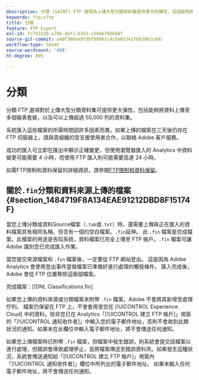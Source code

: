 ```yaml
---
description: 分類 (SAINT) FTP 選項為上傳大型分類資料集提供更大的彈性，包括能夠將資料上傳至多個報表套裝，並且可以上傳超過 50,000 列的資料集。
keywords: ftp;sftp
title: 分類
feature: FTP Export
exl-id: fc783328-a70b-4af3-b3d3-c59ab79d6b8f
source-git-commit: a40f30bbe8fdbf98862c4c9a05341fb63962cdd1
workflow-type: tm+mt
source-wordcount: '450'
ht-degree: 89%

---
```


# 分類

分類 FTP 選項對於上傳大型分類資料集可提供更大彈性，包括能夠將資料上傳至多個報表套裝，以及可以上傳超過 50,000 列的資料集。

系統匯入這些檔案的所需時間因許多因素而異。如果上傳的檔案在三天後仍存在 FTP 伺服器上，請與貴組織的受支援使用者合作，以聯絡 Adobe 客戶服務。

成功的匯入可立即在匯出中顯示正確變更，但使用瀏覽器匯入的 Analytics 中資料變更可能需要 4 小時，而使用 FTP 匯入則可能需要高達 24 小時。

如需FTP限制和資料保留的詳細資訊，請參閱[FTP限制和資料保留](/help/export/ftp-and-sftp/ftp-limits.md)。

## 關於`.fin`分類和資料來源上傳的檔案 {#section_1484719F8A134EAE91212DBD8F15174F}

當您上傳分類或資料Source檔案（`.tab`或`.txt`）時，還需要上傳與正在匯入的資料檔案具有相同名稱，但含有一個的空白檔案。`.fin`延伸。 此 `.fin` 檔案是完成檔案。此檔案的用途是告知系統，資料檔案已完全上傳至 FTP 帳戶。`.fin` 檔案可讓 Adobe 識別您已完成匯入作業。

當您提交來源檔案和 `.fin` 檔案後，一定要從 FTP 網站登出。 這是因為 Adobe Analytics 會使用登出事件當做檔案已準備好進行處理的觸發條件。 匯入完成後，Adobe 會從 FTP 位置移除這兩個檔案。

完成檔案：[!DNL Classifications.fin]

如果您上傳的資料來源或分類檔案未附帶 `.fin` 檔案，Adobe 不會將其新增至處理佇列。 檔案仍保留在 FTP 上，不會套用至您在 [!UICONTROL Experience Cloud] 中的資料。除非您已在 Analytics「[!UICONTROL 建立 FTP 帳戶]」視窗的「[!UICONTROL 通知收件者]」中輸入您的電子郵件地址，否則不會收到此類狀況的通知。如果未在此欄位中輸入電子郵件地址，將不會傳送任何通知。

如果您上傳檔案時已附帶 `.fin` 檔案，但檔案中發生錯誤，則系統會提交該檔案以進行處理，但錯誤會導致處理停止，並將檔案傳送至錯誤資料夾。如果發生這種狀況，系統會傳送通知給「[!UICONTROL 建立 FTP 帳戶]」視窗內「[!UICONTROL 通知收件者]」欄位中所列出的電子郵件地址。 如果未輸入任何電子郵件地址，將不會傳送任何通知。
